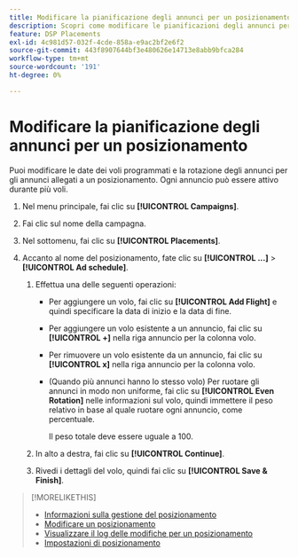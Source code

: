 ```yaml
---
title: Modificare la pianificazione degli annunci per un posizionamento
description: Scopri come modificare le pianificazioni degli annunci per gli annunci allegati a un posizionamento.
feature: DSP Placements
exl-id: 4c981d57-032f-4cde-858a-e9ac2bf2e6f2
source-git-commit: 443f8907644bf3e480626e14713e8abb9bfca284
workflow-type: tm+mt
source-wordcount: '191'
ht-degree: 0%

---
```


# Modificare la pianificazione degli annunci per un posizionamento

<!-- Some placements don't have this option. Clarify which placement types aren't eligible -- just simple ad serving placements (PG ones seem okay)? And anything else? -->

Puoi modificare le date dei voli programmati e la rotazione degli annunci per gli annunci allegati a un posizionamento. Ogni annuncio può essere attivo durante più voli.

1. Nel menu principale, fai clic su **[!UICONTROL Campaigns]**.

1. Fai clic sul nome della campagna.

1. Nel sottomenu, fai clic su **[!UICONTROL Placements]**.

1. Accanto al nome del posizionamento, fate clic su  **[!UICONTROL ...]** > **[!UICONTROL Ad schedule]**.

   1. Effettua una delle seguenti operazioni:

      * Per aggiungere un volo, fai clic su **[!UICONTROL Add Flight]** e quindi specificare la data di inizio e la data di fine.

      * Per aggiungere un volo esistente a un annuncio, fai clic su **[!UICONTROL +]** nella riga annuncio per la colonna volo.

      * Per rimuovere un volo esistente da un annuncio, fai clic su **[!UICONTROL x]** nella riga annuncio per la colonna volo.

      * (Quando più annunci hanno lo stesso volo) Per ruotare gli annunci in modo non uniforme, fai clic su **[!UICONTROL Even Rotation]** nelle informazioni sul volo, quindi immettere il peso relativo in base al quale ruotare ogni annuncio, come percentuale.

         Il peso totale deve essere uguale a 100.
   1. In alto a destra, fai clic su **[!UICONTROL Continue]**.

   1. Rivedi i dettagli del volo, quindi fai clic su **[!UICONTROL Save & Finish]**.


>[!MORELIKETHIS]
>
>* [Informazioni sulla gestione del posizionamento](placement-about.md)
>* [Modificare un posizionamento](placement-edit.md)
>* [Visualizzare il log delle modifiche per un posizionamento](placement-change-log.md)
>* [Impostazioni di posizionamento](placement-settings.md)

